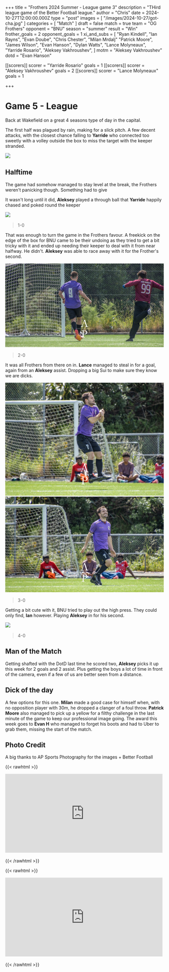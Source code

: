 +++
title = "Frothers 2024 Summer - League game 3"
description = "THird league game of the Better Football league."
author = "Chris"
date = 2024-10-27T12:00:00.000Z
type = "post"
images = [ "/images/2024-10-27/got-cha.jpg" ]
categories = [ "Match" ]
draft = false
match = true
team = "OG Frothers"
opponent = "BNU"
season = "summer"
result = "Win"
frother_goals = 2
opponent_goals = 1
xi_and_subs = [
  "Ryan Kindell",
  "Ian Rayns",
  "Evan Doube",
  "Chris Chester",
  "Milan Mrdalj"
  "Patrick Moore",
  "James Wilson",
  "Evan Hanson",
  "Dylan Watts",
  "Lance Molyneaux",
  "Yarride Rosario",
  "Aleksey Vakhroushev",
]
motm = "Aleksey Vakhroushev"
dotd = "Evan Hanson"

[[scorers]]
scorer = "Yarride Rosario"
goals = 1
[[scorers]]
scorer = "Aleksey Vakhroushev"
goals = 2
[[scorers]]
scorer = "Lance Molyneaux"
goals = 1

+++

# Game 5 - League

Back at Wakefield on a great 4 seasons type of day in the capital.

The first half was plagued by rain, making for a slick pitch. A few decent attacks, with the closest chance falling to **Yarride** who connected too sweetly with a volley outside the box to miss the target with the keeper stranded.

![](/images/2024-10-27/dyl-1.jpg)

## Halftime

The game had somehow managed to stay level at the break, the Frothers weren't panicking though. Something had to give

It wasn't long until it did, **Aleksey** played a through ball that **Yarride** happily chased and poked round the keeper

![](/images/2024-10-27/yarride-1.jpg)

> 1-0

That was enough to turn the game in the Frothers favour. A freekick on the edge of the box for BNU came to be their undoing as they tried to get a bit tricky with it and ended up needing their keeper to deal with it from near halfway. He didn't. **Aleksey** was able to race away with it for the Frother's second.

![](/static/images/2024-10-27/aleksey-5.jpg)

> 2-0

It was all Frothers from there on in. **Lance** managed to steal in for a goal, again from an **Aleksey** assist. Dropping a big Sui to make sure they know we are dicks.

![](/static/images/2024-10-27/lance-sui-1.jpg)
![](/static/images/2024-10-27/lance-sui-2.jpg)

> 3-0

Getting a bit cute with it, BNU tried to play out the high press. They could only find, **Ian** however. Playing **Aleksey** in for his second.

![](/static/images/2024-10-27/aleksey-3.jpg.jpg)

> 4-0

## Man of the Match
Getting shafted with the DotD last time he scored two, **Aleksey** picks it up this week for 2 goals and 2 assist. Plus getting the boys a lot of time in front of the camera, even if a few of us are better seen from a distance.

## Dick of the day
A few options for this one. **Milan** made a good case for himself when, with no opposition player with 30m, he dropped a clanger of a foul throw. **Patrick Moore** also managed to pick up a yellow for a filthy challenge in the last minute of the game to keep our professional image going.
The award this week goes to **Evan H** who managed to forget his boots and had to Uber to grab them, missing the start of the match.

## Photo Credit
A big thanks to AP Sports Photography for the images + Better Football

{{< rawhtml >}}
<div class="row">
<iframe src="https://www.facebook.com/plugins/post.php?href=https%3A%2F%2Fwww.facebook.com%2FAPSportsPhotographyNZ%2Fposts%2Fpfbid0cb5wwg3Zi8FWF1W1VbX1u9Zp2756tjEyTVEuLzuJTHPV1riBeRibEQsm9N4ePyJil" width="500" height="250" style="border:none;overflow:hidden" scrolling="no" frameborder="0" allowfullscreen="true" allow="autoplay; clipboard-write; encrypted-media; picture-in-picture; web-share"></iframe>
</div>

{{< /rawhtml >}}

{{< rawhtml >}}
<div class="row">
<iframe src="https://www.facebook.com/plugins/post.php?href=https%3A%2F%2Fwww.facebook.com%2FBetterfootball%2Fposts%2Fpfbid0yU1UnZTvzRxoGPZiaGi2dMMERuD6gQ3samT5JoYUtbrAtHUyu6ZgrymvzmP5o5ftl" width="500" height="250" style="border:none;overflow:hidden" scrolling="no" frameborder="0" allowfullscreen="true" allow="autoplay; clipboard-write; encrypted-media; picture-in-picture; web-share"></iframe>
</div>

{{< /rawhtml >}}
